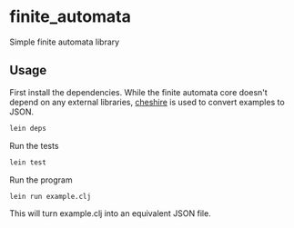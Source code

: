 # finite_automata

Simple finite automata library

## Usage
First install the dependencies. While the finite automata core doesn't depend on any external libraries, [cheshire](https://github.com/dakrone/cheshire) is used to convert examples to JSON.

```bash
lein deps
```


Run the tests

```bash
lein test
```

Run the program

```bash
lein run example.clj
```

This will turn example.clj into an equivalent JSON file.
